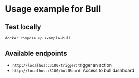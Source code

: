 # Usage example for Bull

## Test locally

```sh
docker compose up example-bull
```

## Available endpoints

- `http://localhost:3100/trigger`: trigger an action
- `http://localhost:3100/bullBoard`: Access to bull dashboard
